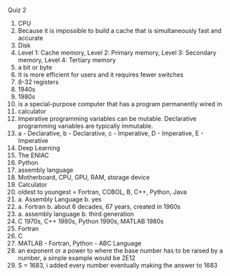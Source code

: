 Quiz 2
1. CPU
2. Because it is impossible to build a cache that is simultaneously fast and accurate
3. Disk
4. Level 1: Cache memory, Level 2: Primary memory, Level 3: Secondary memory, Level 4: Tertiary memory
5. a bit or byte
6. It is more efficient for users and it requires fewer switches
7. 8-32 registers
8. 1940s
9. 1980s
10. is a special-purpose computer that has a program permanently wired in
11. calculator
12. Imperative programming variables can be mutable. Declarative programming variables are typically immutable.
13. a - Declarative, b - Declarative, c - Imperative, D - Imperative, E - Imperative
14. Deep Learning
15. The ENIAC
16. Python
17. assembly language
18. Motherboard, CPU, GPU, RAM, storage device
19. Calculator
20. oldest to youngest = Fortran, COBOL, B, C++, Python, Java
21. a. Assembly Language b. yes
22. a. Fortran b. about 6 decades, 67 years, created in 1960s
23. a. assembly language b. third generation
24. C 1970s, C++ 1980s, Python 1990s, MATLAB 1980s
25. Fortran
26. C
27. MATLAB - Fortran, Python - ABC Language
28. an exponent or a power to where the base number has to be raised by a number, a simple example would be 2E12
29. S = 1683, i added every number eventually making the answer to 1683
